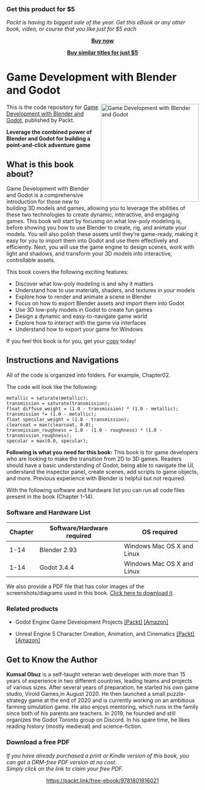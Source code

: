 
### Get this product for $5

<i>Packt is having its biggest sale of the year. Get this eBook or any other book, video, or course that you like just for $5 each</i>


<b><p align='center'>[Buy now](https://packt.link/9781801816021)</p></b>


<b><p align='center'>[Buy similar titles for just $5](https://subscription.packtpub.com/search)</p></b>


# Game Development with Blender and Godot

<a href="https://www.packtpub.com/product/game-development-with-blender-and-godot/9781801816021"><img src="https://static.packt-cdn.com/products/9781801816021/cover/smaller" alt="Game Development with Blender and Godot" height="256px" align="right"></a>

This is the code repository for [Game Development with Blender and Godot](https://www.packtpub.com/product/game-development-with-blender-and-godot/9781801816021), published by Packt.

**Leverage the combined power of Blender and Godot for building a point-and-click adventure game**

## What is this book about?
Game Development with Blender and Godot is a comprehensive introduction for those new to building 3D models and games, allowing you to leverage the abilities of these two technologies to create dynamic, interactive, and engaging games.
This book will start by focusing on what low-poly modeling is, before showing you how to use Blender to create, rig, and animate your models. You will also polish these assets until they’re game-ready, making it easy for you to import them into Godot and use them effectively and efficiently. Next, you will use the game engine to design scenes, work with light and shadows, and transform your 3D models into interactive, controllable assets.

This book covers the following exciting features:
* Discover what low-poly modeling is and why it matters
* Understand how to use materials, shaders, and textures in your models
* Explore how to render and animate a scene in Blender
* Focus on how to export Blender assets and import them into Godot
* Use 3D low-poly models in Godot to create fun games
* Design a dynamic and easy-to-navigate game world
* Explore how to interact with the game via interfaces
* Understand how to export your game for Windows

If you feel this book is for you, get your [copy](https://www.amazon.com/Game-Development-Blender-Godot-adventure/dp/1801816026) today!


## Instructions and Navigations
All of the code is organized into folders. For example, Chapter02.

The code will look like the following:
```
metallic = saturate(metallic);
transmission = saturate(transmission);
float diffuse_weight = (1.0 - transmission) * (1.0 - metallic);
transmission *= (1.0 - metallic);
float specular_weight = (1.0 - transmission);
clearcoat = max(clearcoat, 0.0);
transmission_roughness = 1.0 - (1.0 - roughness) * (1.0 - transmission_roughness);
specular = max(0.0, specular);
```

**Following is what you need for this book:**
This book is for game developers who are looking to make the transition from 2D to 3D games. Readers should have a basic understanding of Godot, being able to navigate the UI, understand the inspector panel, create scenes, add scripts to game objects, and more. Previous experience with Blender is helpful but not required.

With the following software and hardware list you can run all code files present in the book (Chapter 1-14).

### Software and Hardware List
| Chapter | Software/Hardware required | OS required |
| -------- | ------------------------------------ | ----------------------------------- |
| 1-14 | Blender 2.93| Windows Mac OS X and Linux  |
| 1-14 | Godot 3.4.4| Windows Mac OS X and Linux  |

We also provide a PDF file that has color images of the screenshots/diagrams used in this book. [Click here to download it](https://packt.link/0KyZi).

### Related products
* Godot Engine Game Development Projects [[Packt]](https://www.packt.com/product/game-development/b09788-godot-engine-game-development-projects/) [[Amazon]](https://www.amazon.com/Godot-Engine-Game-Development-Projects/dp/1788831500)

* Unreal Engine 5 Character Creation, Animation, and Cinematics [[Packt]](https://www.packt.com/product/business-other/b17871-unreal-engine-5-character-creation-animation-and-cinematics/) [[Amazon]](https://www.amazon.com/Unreal-Character-Creation-Animation-Cinematics/dp/1801812446)


## Get to Know the Author

**Kumsal Obuz**
is a self-taught veteran web developer with more than 15 years of experience in two different countries, leading teams and projects of various sizes.
After several years of preparation, he started his own game studio, Viroid Games,in August 2020. He then launched a small puzzle-strategy game at the end of 2020 and is currently working on an ambitious farming simulation game.
He also enjoys mentoring, which runs in the family since both of his parents are teachers. In 2019, he founded and still organizes the Godot Toronto group on Discord.
In his spare time, he likes reading history (mostly medieval) and science-fiction.
### Download a free PDF

 <i>If you have already purchased a print or Kindle version of this book, you can get a DRM-free PDF version at no cost.<br>Simply click on the link to claim your free PDF.</i>
<p align="center"> <a href="https://packt.link/free-ebook/9781801816021">https://packt.link/free-ebook/9781801816021 </a> </p>